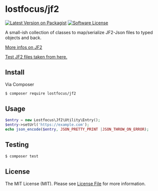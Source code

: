 # lostfocus/jf2

[![Latest Version on Packagist][ico-version]][link-packagist]
[![Software License][ico-license]](LICENSE)

A small-ish collection of classes to map/serialize JF2-Json files to typed objects
and back.

[More infos on JF2](https://www.w3.org/TR/jf2/)

[Test JF2 files taken from here.](https://github.com/dissolve/jf2_validator)

## Install

Via Composer

``` bash
$ composer require lostfocus/jf2
```

## Usage

``` php
$entry = new Lostfocus\Jf2\Utility\Entry();
$entry->setUrl('https://example.com');
echo json_encode($entry, JSON_PRETTY_PRINT |JSON_THROW_ON_ERROR);
```

## Testing

``` bash
$ composer test
```

## License

The MIT License (MIT). Please see [License File](LICENSE) for more information.

[ico-version]: https://img.shields.io/packagist/v/lostfocus/jf2.svg
[ico-license]: https://img.shields.io/badge/license-MIT-brightgreen.svg

[link-packagist]: https://packagist.org/packages/lostfocus/jf2